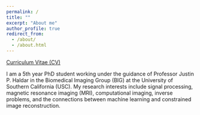 ```yaml
---
permalink: /
title: ""
excerpt: "About me"
author_profile: true
redirect_from: 
  - /about/
  - /about.html
---
```


[Curriculum Vitae (CV)](https://r-a-lobos.github.io/rmi/files/CV_RLOBOS_jan2021.pdf)

I am a 5th year PhD student working under the guidance of Professor Justin P. Haldar in the Biomedical Imaging Group (BIG) at the University of Southern California (USC). My research interests include signal processing, magnetic resonance imaging (MRI), computational imaging, inverse problems, and the connections between machine learning and constrained image reconstruction.
